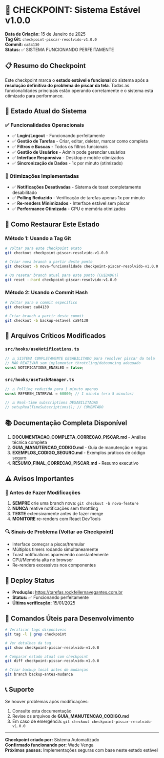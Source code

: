 # 🔖 CHECKPOINT: Sistema Estável v1.0.0

**Data de Criação:** 15 de Janeiro de 2025  
**Tag Git:** `checkpoint-piscar-resolvido-v1.0.0`  
**Commit:** `ca84130`  
**Status:** ✅ SISTEMA FUNCIONANDO PERFEITAMENTE

## 📋 Resumo do Checkpoint

Este checkpoint marca o **estado estável e funcional** do sistema após a **resolução definitiva do problema de piscar da tela**. Todas as funcionalidades principais estão operando corretamente e o sistema está otimizado para performance.

## 🎯 Estado Atual do Sistema

### ✅ Funcionalidades Operacionais
- ✅ **Login/Logout** - Funcionando perfeitamente
- ✅ **Gestão de Tarefas** - Criar, editar, deletar, marcar como completa
- ✅ **Filtros e Buscas** - Todos os filtros funcionais
- ✅ **Gestão de Usuários** - Admin pode gerenciar usuários
- ✅ **Interface Responsiva** - Desktop e mobile otimizados
- ✅ **Sincronização de Dados** - 1x por minuto (otimizado)

### 🔧 Otimizações Implementadas
- ✅ **Notificações Desativadas** - Sistema de toast completamente desabilitado
- ✅ **Polling Reduzido** - Verificação de tarefas apenas 1x por minuto
- ✅ **Re-renders Minimizados** - Interface estável sem piscar
- ✅ **Performance Otimizada** - CPU e memória otimizados

## 🔄 Como Restaurar Este Estado

### Método 1: Usando a Tag Git
```bash
# Voltar para este checkpoint exato
git checkout checkpoint-piscar-resolvido-v1.0.0

# Criar nova branch a partir deste ponto
git checkout -b nova-funcionalidade checkpoint-piscar-resolvido-v1.0.0

# Ou resetar branch atual para este ponto (CUIDADO!)
git reset --hard checkpoint-piscar-resolvido-v1.0.0
```

### Método 2: Usando o Commit Hash
```bash
# Voltar para o commit específico
git checkout ca84130

# Criar branch a partir deste commit
git checkout -b backup-estavel ca84130
```

## 📁 Arquivos Críticos Modificados

### `src/hooks/useNotifications.ts`
```typescript
// ⚠️ SISTEMA COMPLETAMENTE DESABILITADO para resolver piscar da tela
// NÃO REATIVAR sem implementar throttling/debouncing adequado
const NOTIFICATIONS_ENABLED = false;
```

### `src/hooks/useTaskManager.ts`
```typescript
// ⚠️ Polling reduzido para 1 minuto apenas
const REFRESH_INTERVAL = 60000; // 1 minuto (era 5 minutos)

// ⚠️ Real-time subscriptions DESABILITADAS
// setupRealTimeSubscriptions(); // COMENTADO
```

## 📚 Documentação Completa Disponível

1. **DOCUMENTACAO_COMPLETA_CORRECAO_PISCAR.md** - Análise técnica completa
2. **GUIA_MANUTENCAO_CODIGO.md** - Guia de manutenção e regras
3. **EXEMPLOS_CODIGO_SEGURO.md** - Exemplos práticos de código seguro
4. **RESUMO_FINAL_CORRECAO_PISCAR.md** - Resumo executivo

## ⚠️ Avisos Importantes

### 🚨 Antes de Fazer Modificações
1. **SEMPRE** crie uma branch nova: `git checkout -b nova-feature`
2. **NUNCA** reative notificações sem throttling
3. **TESTE** extensivamente antes de fazer merge
4. **MONITORE** re-renders com React DevTools

### 🔍 Sinais de Problema (Voltar ao Checkpoint)
- Interface começar a piscar/tremular
- Múltiplos timers rodando simultaneamente
- Toast notifications aparecendo constantemente
- CPU/Memória alta no browser
- Re-renders excessivos nos componentes

## 🚀 Deploy Status

- **Produção:** https://tarefas.rockfellernavegantes.com.br
- **Status:** ✅ Funcionando perfeitamente
- **Última verificação:** 15/01/2025

## 🔧 Comandos Úteis para Desenvolvimento

```bash
# Verificar tags disponíveis
git tag -l | grep checkpoint

# Ver detalhes da tag
git show checkpoint-piscar-resolvido-v1.0.0

# Comparar estado atual com checkpoint
git diff checkpoint-piscar-resolvido-v1.0.0

# Criar backup local antes de mudanças
git branch backup-antes-mudanca
```

## 📞 Suporte

Se houver problemas após modificações:
1. Consulte esta documentação
2. Revise os arquivos de **GUIA_MANUTENCAO_CODIGO.md**
3. Em caso de emergência: `git checkout checkpoint-piscar-resolvido-v1.0.0`

---

**Checkpoint criado por:** Sistema Automatizado  
**Confirmado funcionando por:** Wade Venga  
**Próximos passos:** Implementações seguras com base neste estado estável 